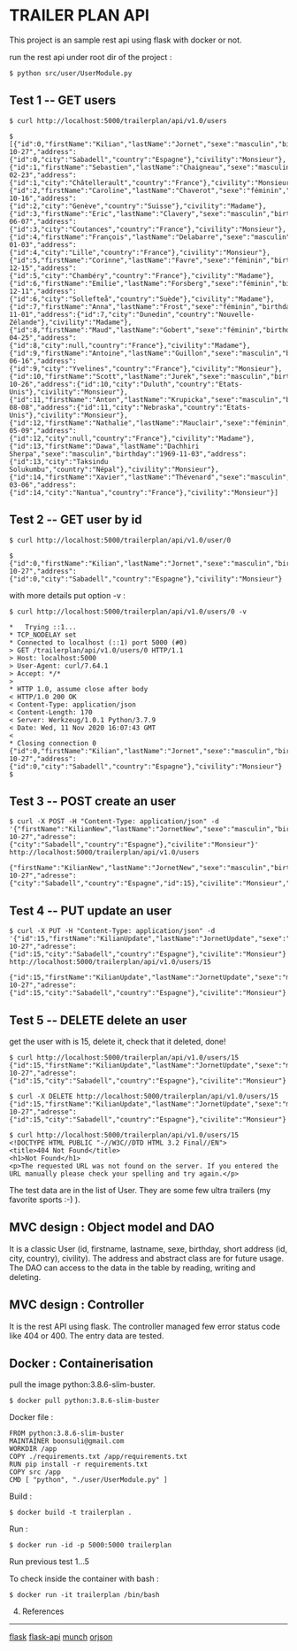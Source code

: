 
TRAILER PLAN API
======================

This project is an sample rest api using flask with docker or not.

run the rest api under root dir of the project : 

```shell script
$ python src/user/UserModule.py
```

Test 1 -- GET users
-----------------------
```shell script
$ curl http://localhost:5000/trailerplan/api/v1.0/users

$ [{"id":0,"firstName":"Kilian","lastName":"Jornet","sexe":"masculin","birthday":"1987-10-27","address":{"id":0,"city":"Sabadell","country":"Espagne"},"civility":"Monsieur"},{"id":1,"firstName":"Sebastien","lastName":"Chaigneau","sexe":"masculin","birthday":"1972-02-23","address":{"id":1,"city":"Châtellerault","country":"France"},"civility":"Monsieur"},{"id":2,"firstName":"Caroline","lastName":"Chaverot","sexe":"féminin","birthday":"1976-10-16","address":{"id":2,"city":"Genève","country":"Suisse"},"civility":"Madame"},{"id":3,"firstName":"Eric","lastName":"Clavery","sexe":"masculin","birthday":"1980-06-07","address":{"id":3,"city":"Coutances","country":"France"},"civility":"Monsieur"},{"id":4,"firstName":"François","lastName":"Delabarre","sexe":"masculin","birthday":"1968-01-03","address":{"id":4,"city":"Lille","country":"France"},"civility":"Monsieur"},{"id":5,"firstName":"Corinne","lastName":"Favre","sexe":"féminin","birthday":"1970-12-15","address":{"id":5,"city":"Chambéry","country":"France"},"civility":"Madame"},{"id":6,"firstName":"Emilie","lastName":"Forsberg","sexe":"féminin","birthday":"1986-12-11","address":{"id":6,"city":"Sollefteå","country":"Suède"},"civility":"Madame"},{"id":7,"firstName":"Anna","lastName":"Frost","sexe":"féminin","birthday":"1981-11-01","address":{"id":7,"city":"Dunedin","country":"Nouvelle-Zélande"},"civility":"Madame"},{"id":8,"firstName":"Maud","lastName":"Gobert","sexe":"féminin","birthday":"1977-04-25","address":{"id":8,"city":null,"country":"France"},"civility":"Madame"},{"id":9,"firstName":"Antoine","lastName":"Guillon","sexe":"masculin","birthday":"1970-06-16","address":{"id":9,"city":"Yvelines","country":"France"},"civility":"Monsieur"},{"id":10,"firstName":"Scott","lastName":"Jurek","sexe":"masculin","birthday":"1973-10-26","address":{"id":10,"city":"Duluth","country":"Etats-Unis"},"civility":"Monsieur"},{"id":11,"firstName":"Anton","lastName":"Krupicka","sexe":"masculin","birthday":"1983-08-08","address":{"id":11,"city":"Nebraska","country":"Etats-Unis"},"civility":"Monsieur"},{"id":12,"firstName":"Nathalie","lastName":"Mauclair","sexe":"féminin","birthday":"1970-05-09","address":{"id":12,"city":null,"country":"France"},"civility":"Madame"},{"id":13,"firstName":"Dawa","lastName":"Dachhiri Sherpa","sexe":"masculin","birthday":"1969-11-03","address":{"id":13,"city":"Taksindu Solukumbu","country":"Népal"},"civility":"Monsieur"},{"id":14,"firstName":"Xavier","lastName":"Thévenard","sexe":"masculin","birthday":"1988-03-06","address":{"id":14,"city":"Nantua","country":"France"},"civility":"Monsieur"}]
```


Test 2 -- GET user by id
------------------------
```shell script
$ curl http://localhost:5000/trailerplan/api/v1.0/user/0

$ {"id":0,"firstName":"Kilian","lastName":"Jornet","sexe":"masculin","birthday":"1987-10-27","address":{"id":0,"city":"Sabadell","country":"Espagne"},"civility":"Monsieur"}
```
with more details put option -v : 
```shell script
$ curl http://localhost:5000/trailerplan/api/v1.0/users/0 -v

*   Trying ::1...
* TCP_NODELAY set
* Connected to localhost (::1) port 5000 (#0)
> GET /trailerplan/api/v1.0/users/0 HTTP/1.1
> Host: localhost:5000
> User-Agent: curl/7.64.1
> Accept: */*
> 
* HTTP 1.0, assume close after body
< HTTP/1.0 200 OK
< Content-Type: application/json
< Content-Length: 170
< Server: Werkzeug/1.0.1 Python/3.7.9
< Date: Wed, 11 Nov 2020 16:07:43 GMT
< 
* Closing connection 0
{"id":0,"firstName":"Kilian","lastName":"Jornet","sexe":"masculin","birthday":"1987-10-27","address":{"id":0,"city":"Sabadell","country":"Espagne"},"civility":"Monsieur"}
$
```

Test 3 -- POST create an user
-----------------------------
```shell script
$ curl -X POST -H "Content-Type: application/json" -d '{"firstName":"KilianNew","lastName":"JornetNew","sexe":"masculin","birthday":"1987-10-27","adresse":{"city":"Sabadell","country":"Espagne"},"civilite":"Monsieur"}'  http://localhost:5000/trailerplan/api/v1.0/users

{"firstName":"KilianNew","lastName":"JornetNew","sexe":"masculin","birthday":"1987-10-27","adresse":{"city":"Sabadell","country":"Espagne","id":15},"civilite":"Monsieur","id":15}
```

Test 4 -- PUT update an user
----------------------------
```shell script
$ curl -X PUT -H "Content-Type: application/json" -d '{"id":15,"firstName":"KilianUpdate","lastName":"JornetUpdate","sexe":"masculinUpdate","birthday":"1987-10-27","adresse":{"id":15,"city":"Sabadell","country":"Espagne"},"civilite":"Monsieur"}'  http://localhost:5000/trailerplan/api/v1.0/users/15

{"id":15,"firstName":"KilianUpdate","lastName":"JornetUpdate","sexe":"masculinUpdate","birthday":"1987-10-27","adresse":{"id":15,"city":"Sabadell","country":"Espagne"},"civilite":"Monsieur"}
```

Test 5 -- DELETE delete an user
-------------------------------
get the user with is 15, delete it, check that it deleted, done!

```shell script
$ curl http://localhost:5000/trailerplan/api/v1.0/users/15
{"id":15,"firstName":"KilianUpdate","lastName":"JornetUpdate","sexe":"masculinUpdate","birthday":"1987-10-27","adresse":{"id":15,"city":"Sabadell","country":"Espagne"},"civilite":"Monsieur"}

$ curl -X DELETE http://localhost:5000/trailerplan/api/v1.0/users/15
{"id":15,"firstName":"KilianUpdate","lastName":"JornetUpdate","sexe":"masculinUpdate","birthday":"1987-10-27","adresse":{"id":15,"city":"Sabadell","country":"Espagne"},"civilite":"Monsieur"}

$ curl http://localhost:5000/trailerplan/api/v1.0/users/15
<!DOCTYPE HTML PUBLIC "-//W3C//DTD HTML 3.2 Final//EN">
<title>404 Not Found</title>
<h1>Not Found</h1>
<p>The requested URL was not found on the server. If you entered the URL manually please check your spelling and try again.</p>
```  

The test data are in the list of User. They are some few ultra trailers (my favorite sports :-) ).



MVC design : Object model and DAO
---------------------------------
It is a classic User (id, firstname, lastname, sexe, birthday, short address (id, city, country), civility).
The address and abstract class are for future usage.
The DAO can access to the data in the table by reading, writing and deleting.



MVC design : Controller
-----------------------
It is the rest API using flask. The controller managed few error status code like 404 or 400.
The entry data are tested.



Docker : Containerisation
-------------------------
pull the image python:3.8.6-slim-buster.

```shell script
$ docker pull python:3.8.6-slim-buster 
```

Docker file :
```text
FROM python:3.8.6-slim-buster  
MAINTAINER boonsuli@gmail.com  
WORKDIR /app    
COPY ./requirements.txt /app/requirements.txt  
RUN pip install -r requirements.txt  
COPY src /app  
CMD [ "python", "./user/UserModule.py" ]  
```

Build :
```shell script
$ docker build -t trailerplan .
```

Run :
```shell script
$ docker run -id -p 5000:5000 trailerplan
```

Run previous test 1...5



To check inside the container with bash :
```shell script
$ docker run -it trailerplan /bin/bash
```


4. References
-------------
[flask](https://flask.palletsprojects.com/en/1.1.x/)
[flask-api](https://github.com/flask-api/flask-api)
[munch](https://github.com/Infinidat/munch)
[orjson](https://github.com/ijl/orjson)
